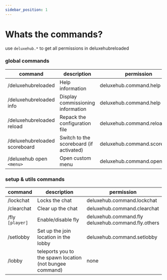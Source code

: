 ```yaml
---
sidebar_position: 1
---
```


# Whats the commands?

use `deluxehub.*` to get all permissions in deluxehubreloaded

### global commands

| **command**                   | **description**                         | **permission**               |
|-------------------------------|-----------------------------------------|------------------------------|
| /deluxehubreloaded            | Help information                        | deluxehub.command.help       |
| /deluxehubreloaded info       | Display commissioning information       | deluxehub.command.help       |
| /deluxehubreloaded reload     | Repack the configuration file           | deluxehub.command.reload     |
| /deluxehubreloaded scoreboard | Switch to the scoreboard (if activated) | deluxehub.command.scoreboard |
| /deluxehub open `<menu>`      | Open custom menu                        | deluxehub.command.openmenu   |

### setup & utils commands

| **command**     | **description**                                          | **permission**                                         |
|-----------------|----------------------------------------------------------|--------------------------------------------------------|
| /lockchat       | Locks the chat                                           | deluxehub.command.lockchat                             |
| /clearchat      | Clear up the chat                                        | deluxehub.command.clearchat                            |
| /fly `[player]` | Enable/disable fly                                       | deluxehub.command.fly<br/>deluxehub.command.fly.others |
| /setlobby       | Set up the join location in the lobby                    | deluxehub.command.setlobby                             |
| /lobby          | teleports you to the spawn location (not bungee command) | none                                                   |